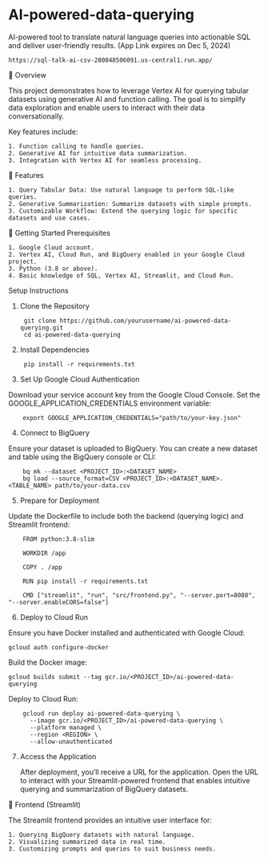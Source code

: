 # AI-powered-data-querying
AI-powered tool to translate natural language queries into actionable SQL and deliver user-friendly results. (App Link expires on Dec 5, 2024)


    https://sql-talk-ai-csv-280048506091.us-central1.run.app/ 

📖 Overview

This project demonstrates how to leverage Vertex AI for querying tabular datasets using generative AI and function calling. The goal is to simplify data exploration and enable users to interact with their data conversationally.

Key features include:

    1. Function calling to handle queries.
    2. Generative AI for intuitive data summarization.
    3. Integration with Vertex AI for seamless processing.

🎯 Features

    1. Query Tabular Data: Use natural language to perform SQL-like queries.
    2. Generative Summarization: Summarize datasets with simple prompts.
    3. Customizable Workflow: Extend the querying logic for specific datasets and use cases.

🚀 Getting Started
Prerequisites

    1. Google Cloud account.
    2. Vertex AI, Cloud Run, and BigQuery enabled in your Google Cloud project.
    3. Python (3.8 or above).
    4. Basic knowledge of SQL, Vertex AI, Streamlit, and Cloud Run.

Setup Instructions

1. Clone the Repository

        git clone https://github.com/yourusername/ai-powered-data-querying.git
        cd ai-powered-data-querying

2. Install Dependencies

        pip install -r requirements.txt

3. Set Up Google Cloud Authentication

Download your service account key from the Google Cloud Console.
Set the GOOGLE_APPLICATION_CREDENTIALS environment variable:

        export GOOGLE_APPLICATION_CREDENTIALS="path/to/your-key.json"

4. Connect to BigQuery

Ensure your dataset is uploaded to BigQuery. You can create a new dataset and table using the BigQuery console or CLI:

        bq mk --dataset <PROJECT_ID>:<DATASET_NAME>
        bq load --source_format=CSV <PROJECT_ID>:<DATASET_NAME>.<TABLE_NAME> path/to/your-data.csv

5. Prepare for Deployment

Update the Dockerfile to include both the backend (querying logic) and Streamlit frontend:

        FROM python:3.8-slim
    
        WORKDIR /app
    
        COPY . /app
    
        RUN pip install -r requirements.txt
    
        CMD ["streamlit", "run", "src/frontend.py", "--server.port=8080", "--server.enableCORS=false"]



6. Deploy to Cloud Run

Ensure you have Docker installed and authenticated with Google Cloud:

    gcloud auth configure-docker

Build the Docker image:

    gcloud builds submit --tag gcr.io/<PROJECT_ID>/ai-powered-data-querying

Deploy to Cloud Run:

        gcloud run deploy ai-powered-data-querying \
          --image gcr.io/<PROJECT_ID>/ai-powered-data-querying \
          --platform managed \
          --region <REGION> \
          --allow-unauthenticated

7. Access the Application

    After deployment, you’ll receive a URL for the application. Open the URL to interact with your Streamlit-powered frontend that enables intuitive querying and summarization of BigQuery datasets.

   

🧩 Frontend (Streamlit)

The Streamlit frontend provides an intuitive user interface for:

    1. Querying BigQuery datasets with natural language.
    2. Visualizing summarized data in real time.
    3. Customizing prompts and queries to suit business needs.


